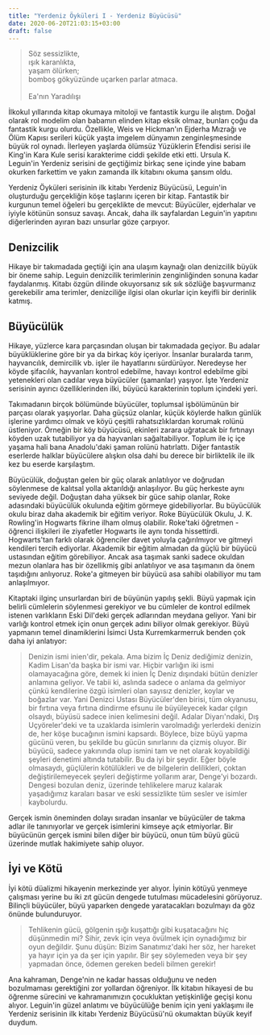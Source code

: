 ```yaml
---
title: "Yerdeniz Öyküleri I - Yerdeniz Büyücüsü"
date: 2020-06-20T21:03:15+03:00
draft: false
---
```


> Söz sessizlikte, \
> ışık karanlıkta, \
> yaşam ölürken; \
> bomboş gökyüzünde uçarken parlar atmaca. \
> \
> Ea'nın Yaradılışı

İlkokul yıllarında kitap okumaya mitoloji ve fantastik kurgu ile
alıştım. Doğal olarak rol modelim olan babamın elinden kitap eksik
olmaz, bunları çoğu da fantastik kurgu olurdu. Özellikle, Weis ve
Hickman'ın Ejderha Mızrağı ve Ölüm Kapısı serileri küçük yaşta imgelem
dünyamın zenginleşmesinde büyük rol oynadı. İlerleyen yaşlarda ölümsüz
Yüzüklerin Efendisi serisi ile King'in Kara Kule serisi karakterime
ciddi şekilde etki etti. Ursula K. Leguin'in Yerdeniz serisini de
geçtiğimiz birkaç sene içinde yine babam okurken farkettim ve yakın
zamanda ilk kitabını okuma şansım oldu.

Yerdeniz Öyküleri serisinin ilk kitabı Yerdeniz Büyücüsü, Leguin'in
oluşturduğu gerçekliğin köşe taşlarını içeren bir kitap. Fantastik bir
kurgunun temel öğeleri bu gerçeklikte de mevcut: Büyücüler, ejderhalar
ve iyiyle kötünün sonsuz savaşı. Ancak, daha ilk sayfalardan Leguin'in
yapıtını diğerlerinden ayıran bazı unsurlar göze çarpıyor.

## Denizcilik

Hikaye bir takımadada geçtiği için ana ulaşım kaynağı olan denizcilik
büyük bir öneme sahip. Leguin denizcilik terimlerinin zenginliğinden
sonuna kadar faydalanmış. Kitabı özgün dilinde okuyorsanız sık sık
sözlüğe başvurmanız gerekebilir ama terimler, denizciliğe ilgisi olan
okurlar için keyifli bir derinlik katmış.

## Büyücülük

Hikaye, yüzlerce kara parçasından oluşan bir takımadada geçiyor. Bu
adalar büyüklüklerine göre bir ya da birkaç köy içeriyor. İnsanlar
buralarda tarım, hayvancılık, demircilik vb. işler ile hayatlarını
sürdürüyor. Neredeyse her köyde şifacılık, hayvanları kontrol edebilme,
havayı kontrol edebilme gibi yetenekleri olan cadılar veya büyücüler
(şamanlar) yaşıyor. İşte Yerdeniz serisinin ayırıcı özelliklerinden
ilki, büyücü karakterinin toplum içindeki yeri.

Takımadanın birçok bölümünde büyücüler, toplumsal işbölümünün bir
parçası olarak yaşıyorlar. Daha güçsüz olanlar, küçük köylerde halkın
günlük işlerine yardımcı olmak ve köyü çeşitli rahatsızlıklardan korumak
rolünü üstleniyor. Örneğin bir köy büyücüsü, ekinleri zarara uğratacak
bir fırtınayı köyden uzak tutabiliyor ya da hayvanları sağaltabiliyor.
Toplum ile iç içe yaşama hali bana Anadolu'daki şaman rolünü hatırlattı.
Diğer fantastik eserlerde halklar büyücülere alışkın olsa dahi bu derece
bir birliktelik ile ilk kez bu eserde karşılaştım.

Büyücülük, doğuştan gelen bir güç olarak anlatılıyor ve doğrudan
söylenmese de kalıtsal yolla aktarıldığı anlaşılıyor. Bu güç herkeste
aynı seviyede değil. Doğuştan daha yüksek bir güce sahip olanlar, Roke
adasındaki büyücülük okulunda eğitim görmeye gidebiliyorlar. Bu
büyücülük okulu biraz daha akademik bir eğitim veriyor. Roke Büyücülük
Okulu, J. K. Rowling'in Hogwarts fikrine ilham olmuş olabilir. Roke'taki
öğretmen - öğrenci ilişkileri ile ziyafetler Hogwarts ile aynı tonda
hissettirdi. Hogwarts'tan farklı olarak öğrenciler davet yoluyla
çağırılmıyor ve gitmeyi kendileri tercih ediyorlar. Akademik bir eğitim
almadan da güçlü bir büyücü ustasından eğitim görebiliyor. Ancak asa
taşımak sanki sadece okuldan mezun olanlara has bir özellikmiş gibi
anlatılıyor ve asa taşımanın da önem taşıdığını anlıyoruz. Roke'a
gitmeyen bir büyücü asa sahibi olabiliyor mu tam anlaşılmıyor.

Kitaptaki ilginç unsurlardan biri de büyünün yapılış şekli. Büyü yapmak
için belirli cümlelerin söylenmesi gerekiyor ve bu cümleler de kontrol
edilmek istenen varlıkların Eski Dil'deki gerçek adlarından meydana
geliyor. Yani bir varlığı kontrol etmek için onun gerçek adını biliyor
olmak gerekiyor. Büyü yapmanın temel dinamiklerini İsimci Usta
Kurremkarmerruk benden çok daha iyi anlatıyor:

> Denizin ismi inien'dir, pekala. Ama bizim İç Deniz dediğimiz denizin,
> Kadim Lisan'da başka bir ismi var. Hiçbir varlığın iki ismi
> olamayacağına göre, demek ki inien İç Deniz dışındaki bütün denizler
> anlamına geliyor. Ve tabii ki, aslında sadece o anlama da gelmiyor çünkü
> kendilerine özgü isimleri olan sayısız denizler, koylar ve boğazlar
> var. Yani Denizci Ustası Büyücüler'den birisi, tüm okyanusu, bir
> fırtına veya fırtına dindirme efsunu ile büyüleyecek kadar çılgın
> olsaydı, büyüsü sadece inien kelimesini değil. Adalar Diyarı'ndaki,
> Dış Uçyöreler'deki ve ta uzaklarda isimlerin varolmadığı yerlerdeki
> denizin de, her köşe bucağının ismini kapsardı. Böylece, bize büyü
> yapma gücünü veren, bu şekilde bu gücün sınırlarını da çizmiş oluyor.
> Bir büyücü, sadece yakınında olup ismini tam ve net olarak koyabildiği
> şeyleri denetimi altında tutabilir. Bu da iyi bir şeydir. Eğer böyle
> olmasaydı, güçlülerin kötülükleri ve de bilgelerin delilikleri, çoktan
> değiştirilemeyecek şeyleri değiştirme yollarım arar, Denge'yi bozardı.
> Dengesi bozulan deniz, üzerinde tehlikelere maruz kalarak yaşadığımız
> karaları basar ve eski sessizlikte tüm sesler ve isimler kaybolurdu.

Gerçek ismin öneminden dolayı sıradan insanlar ve büyücüler de takma
adlar ile tanınıyorlar ve gerçek isimlerini kimseye açık etmiyorlar. Bir
büyücünün gerçek ismini bilen diğer bir büyücü, onun tüm büyü gücü
üzerinde mutlak hakimiyete sahip oluyor.

## İyi ve Kötü

İyi kötü düalizmi hikayenin merkezinde yer alıyor. İyinin kötüyü yenmeye
çalışması yerine bu iki zıt gücün dengede tutulması mücadelesini
görüyoruz. Bilinçli büyücüler, büyü yaparken dengede yaratacakları
bozulmayı da göz önünde bulunduruyor.

> Tehlikenin gücü, gölgenin ışığı kuşattığı gibi kuşatacağını hiç
> düşünmedin mi? Sihir, zevk için veya övülmek için oynadığımız bir oyun
> değildir. Şunu düşün: Bizim Sanatımız'daki her söz, her hareket ya
> hayır için ya da şer için yapılır. Bir şey söylemeden veya bir şey
> yapmadan önce, ödemen gereken bedeli bilmen gerekir!

Ana kahraman, Denge'nin ne kadar hassas olduğunu ve neden bozulmaması
gerektiğini zor yollardan öğreniyor. İlk kitabın hikayesi de bu öğrenme
sürecini ve kahramanımızın çocukluktan yetişkinliğe geçişi konu alıyor.
Leguin'in güzel anlatımı ve büyücülüğe benim için yeni yaklaşımı ile
Yerdeniz serisinin ilk kitabı Yerdeniz Büyücüsü'nü okumaktan büyük keyif
duydum.
